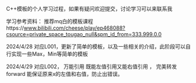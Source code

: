 C++模板的个人学习过程，如果有疑问欢迎提交，讨论学习可以来联系我

学习参考资料：
推荐mq白的模板课程https://www.bilibili.com/cheese/play/ep468088?csource=private_space_tougao_null&spm_id_from=333.999.0.0

2024/4/28
对应L001，更新了简单的模板，以及一些相关的介绍，此阶段可以自行实现一些Max，Min等简单的模板

2024/4/29
对应L002， 万能引用 既能左值引用又能右值引用 ， 完美转发 forward 能保证原来x的左值和右值，防止出错误。
